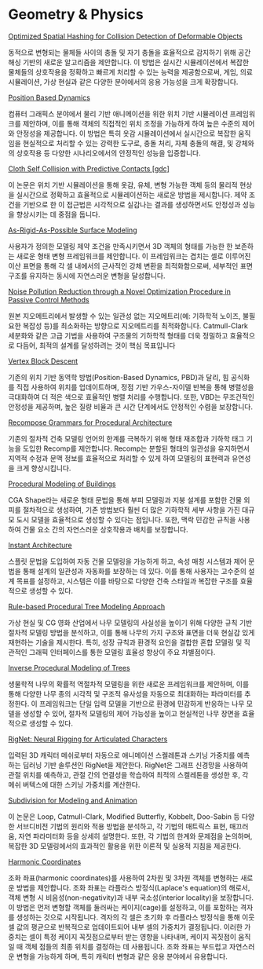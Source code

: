 # Geometry & Physics

[Optimized Spatial Hashing for Collision Detection of Deformable Objects](3/Optimized%20Spatial%20Hashing%20for%20Collision%20Detection%20%2040e0c3ba0bc046a09c7c1e40e4f79b59)

동적으로 변형되는 물체들 사이의 충돌 및 자기 충돌을 효율적으로 감지하기 위해 공간 해싱 기반의 새로운 알고리즘을 제안합니다. 이 방법은 실시간 시뮬레이션에서 복잡한 물체들의 상호작용을 정확하고 빠르게 처리할 수 있는 능력을 제공함으로써, 게임, 의료 시뮬레이션, 가상 현실과 같은 다양한 분야에서의 응용 가능성을 크게 확장합니다.

[Position Based Dynamics](3/Position%20Based%20Dynamics%207ba41a0be0f8410696e9b05859b550c5)

컴퓨터 그래픽스 분야에서 물리 기반 애니메이션을 위한 위치 기반 시뮬레이션 프레임워크를 제안하며, 이를 통해 객체의 직접적인 위치 조정을 가능하게 하여 높은 수준의 제어와 안정성을 제공합니다. 이 방법은 특히 옷감 시뮬레이션에서 실시간으로 복잡한 움직임을 현실적으로 처리할 수 있는 강력한 도구로, 충돌 처리, 자체 충돌의 해결, 및 강체와의 상호작용 등 다양한 시나리오에서의 안정적인 성능을 입증합니다.

[Cloth Self Collision with Predictive Contacts [gdc]](3/Cloth%20Self%20Collision%20with%20Predictive%20Contacts%20%5Bgdc%2042ba12c0ca234638ac8d34a20ebea4f3)

이 논문은 위치 기반 시뮬레이션을 통해 옷감, 유체, 변형 가능한 객체 등의 물리적 현상을 실시간으로 정확하고 효율적으로 시뮬레이션하는 새로운 방법을 제시합니다. 제약 조건을 기반으로 한 이 접근법은 시각적으로 실감나는 결과를 생성하면서도 안정성과 성능을 향상시키는 데 중점을 둡니다.

[As-Rigid-As-Possible Surface Modeling](3/As-Rigid-As-Possible%20Surface%20Modeling%20bbf68475a02649d0a67be09585156865)

사용자가 정의한 모델링 제약 조건을 만족시키면서 3D 객체의 형태를 가능한 한 보존하는 새로운 형태 변형 프레임워크를 제안합니다. 이 프레임워크는 겹치는 셀로 이루어진 이산 표면을 통해 각 셀 내에서의 근사적인 강체 변환을 최적화함으로써, 세부적인 표면 구조를 유지하는 동시에 자연스러운 변형을 달성합니다.

[Noise Pollution Reduction through a Novel Optimization Procedure in Passive Control Methods](3/Noise%20Pollution%20Reduction%20through%20a%20Novel%20Optimiza%2004082cc6545141b6a5346e4b748b24d6)

원본 지오메트리에서 발생할 수 있는 일관성 없는 지오메트리(예: 기하학적 노이즈, 불필요한 복잡성 등)를 최소화하는 방향으로 지오메트리를 최적화합니다. Catmull-Clark 세분화와 같은 고급 기법을 사용하여 구조물의 기하학적 형태를 더욱 정밀하고 효율적으로 다듬어, 최적의 설계를 달성하려는 것이 핵심 목표입니다

[Vertex Block Descent](3/Vertex%20Block%20Descent%202b886b5037464f919ea7157300af7d4b)

기존의 위치 기반 동역학 방법(Position-Based Dynamics, PBD)과 달리, 힘 공식화를 직접 사용하여 위치를 업데이트하며, 정점 기반 가우스-자이델 반복을 통해 병렬성을 극대화하여 더 적은 색으로 효율적인 병렬 처리를 수행합니다. 또한, VBD는 무조건적인 안정성을 제공하며, 높은 질량 비율과 큰 시간 단계에서도 안정적인 수렴을 보장합니다.

[Recompose Grammars for Procedural Architecture](3/Recompose%20Grammars%20for%20Procedural%20Architecture%20360cee8c74e14adf940c866cf6ffd204)

기존의 절차적 건축 모델링 언어의 한계를 극복하기 위해 형태 재조합과 기하학 태그 기능을 도입한 Recomp를 제안합니다. Recomp는 분할된 형태의 일관성을 유지하면서 지역적 수정과 문맥 정보를 효율적으로 처리할 수 있게 하여 모델링의 표현력과 유연성을 크게 향상시킵니다.

[Procedural Modeling of Buildings](3/Procedural%20Modeling%20of%20Buildings%20e80beb43975d4d4cb044ec34c3cc2e4b)

CGA Shape라는 새로운 형태 문법을 통해 부피 모델링과 지붕 설계를 포함한 건물 외피를 절차적으로 생성하여, 기존 방법보다 훨씬 더 많은 기하학적 세부 사항을 가진 대규모 도시 모델을 효율적으로 생성할 수 있다는 점입니다. 또한, 맥락 민감한 규칙을 사용하여 건물 요소 간의 자연스러운 상호작용과 배치를 보장합니다.

[Instant Architecture](3/Instant%20Architecture%20c6080d52d80c4ca8948b18213e45ab92)

스플릿 문법을 도입하여 자동 건물 모델링을 가능하게 하고, 속성 매칭 시스템과 제어 문법을 통해 설계의 일관성과 자동화를 보장하는 데 있다. 이를 통해 사용자는 고수준의 설계 목표를 설정하고, 시스템은 이를 바탕으로 다양한 건축 스타일과 복잡한 구조를 효율적으로 생성할 수 있다.

[Rule-based Procedural Tree Modeling Approach](3/Rule-based%20Procedural%20Tree%20Modeling%20Approach%20daebecb9a6ed470b89cd5dd096963809)

가상 현실 및 CG 영화 산업에서 나무 모델링의 사실성을 높이기 위해 다양한 규칙 기반 절차적 모델링 방법을 분석하고, 이를 통해 나무의 가지 구조와 표면을 더욱 현실감 있게 재현하는 기술을 제시한다. 특히, 성장 규칙과 환경적 요인을 결합한 혼합 모델링 및 직관적인 그래픽 인터페이스를 통한 모델링 효율성 향상이 주요 차별점이다.

[Inverse Procedural Modeling of Trees](3/Inverse%20Procedural%20Modeling%20of%20Trees%20d1e06d6ba8bc443493ac700663c9b223)

생물학적 나무의 확률적 역절차적 모델링을 위한 새로운 프레임워크를 제안하며, 이를 통해 다양한 나무 종의 시각적 및 구조적 유사성을 자동으로 최대화하는 파라미터를 추정한다. 이 프레임워크는 단일 입력 모델을 기반으로 환경에 민감하게 반응하는 나무 모델을 생성할 수 있어, 절차적 모델링의 제어 가능성을 높이고 현실적인 나무 장면을 효율적으로 생성할 수 있다.

[RigNet: Neural Rigging for Articulated Characters](3/RigNet%20Neural%20Rigging%20for%20Articulated%20Characters%204469d989223d4b9eb98bac6ccf3a29cf)

 입력된 3D 캐릭터 메쉬로부터 자동으로 애니메이션 스켈레톤과 스키닝 가중치를 예측하는 딥러닝 기반 솔루션인 RigNet을 제안한다. RigNet은 그래프 신경망을 사용하여 관절 위치를 예측하고, 관절 간의 연결성을 학습하여 최적의 스켈레톤을 생성한 후, 각 메쉬 버텍스에 대한 스키닝 가중치를 계산한다.

[Subdivision for Modeling and Animation](3/Subdivision%20for%20Modeling%20and%20Animation%203de1e7ac0336411ab6f3efdab64d9c9b)

이 논문은 Loop, Catmull-Clark, Modified Butterfly, Kobbelt, Doo-Sabin 등 다양한 서브디비전 기법의 원리와 적용 방법을 분석하고, 각 기법의 매트릭스 표현, 매끄러움, 자연 파라미터화 등을 상세히 설명한다. 또한, 각 기법의 한계와 문제점을 논의하며, 복잡한 3D 모델링에서의 효과적인 활용을 위한 이론적 및 실용적 지침을 제공한다.

[Harmonic Coordinates](3/Harmonic%20Coordinates%20cc5ba375038249daaa306bb780631052)

조화 좌표(harmonic coordinates)를 사용하여 2차원 및 3차원 객체를 변형하는 새로운 방법을 제안합니다. 조화 좌표는 라플라스 방정식(Laplace's equation)의 해로서, 객체 변형 시 비음성(non-negativity)과 내부 국소성(interior locality)을 보장합니다. 이 방법은 먼저 변형할 객체를 둘러싸는 케이지(cage)를 설정하고, 이를 포함하는 격자를 생성하는 것으로 시작됩니다. 격자의 각 셀은 초기화 후 라플라스 방정식을 통해 이웃 셀 값의 평균으로 반복적으로 업데이트되어 내부 셀의 가중치가 결정됩니다. 이러한 가중치는 셀이 특정 케이지 꼭짓점으로부터 받는 영향을 나타내며, 케이지 꼭짓점이 움직일 때 객체 점들의 최종 위치를 결정하는 데 사용됩니다. 조화 좌표는 부드럽고 자연스러운 변형을 가능하게 하며, 특히 캐릭터 변형과 같은 응용 분야에서 유용합니다.
